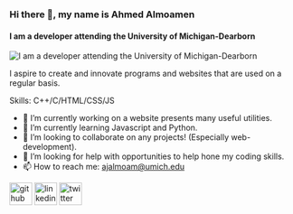 ### Hi there 👋, my name is Ahmed Almoamen
#### I am a developer attending the University of Michigan-Dearborn
![I am a developer attending the University of Michigan-Dearborn](https://i.pinimg.com/originals/57/b5/2a/57b52ac6b0f05d9bc0cb9078a0ad50ac.gif)

I aspire to create and innovate programs and websites that are used on a regular basis.

Skills: C++/C/HTML/CSS/JS

- 🔭 I’m currently working on a website presents many useful utilities. 
- 🌱 I’m currently learning Javascript and Python. 
- 👯 I’m looking to collaborate on any projects! (Especially web-development). 
- 🤔 I’m looking for help with opportunities to help hone my coding skills. 
- 📫 How to reach me: ajalmoam@umich.edu 


[<img src='https://cdn.jsdelivr.net/npm/simple-icons@3.0.1/icons/github.svg' alt='github' height='40'>](https://github.com/almoamenahmed)  [<img src='https://cdn.jsdelivr.net/npm/simple-icons@3.0.1/icons/linkedin.svg' alt='linkedin' height='40'>](https://www.linkedin.com/in/ahmed-almoamen-1a577222b/)  [<img src='https://cdn.jsdelivr.net/npm/simple-icons@3.0.1/icons/twitter.svg' alt='twitter' height='40'>](https://twitter.com/ajalmoam)  

